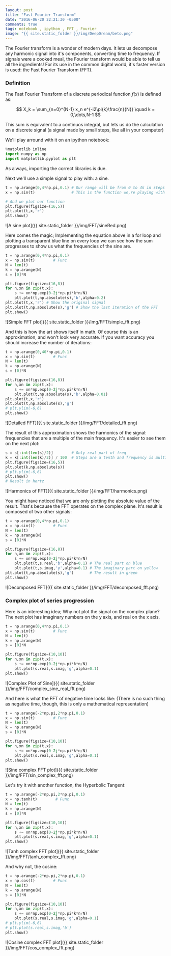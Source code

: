 ```yaml
---
layout: post
title: "Fast Fourier Transform"
date: "2016-06-20 22:21:30 -0500"
comments: true
tags: notebook , ipython , FFT , Fourier
image: "{{ site.static_folder }}/img/DeepDream/beto.png"
---
```


The Fourier transform is a wonder of modern days. It lets us decompose any harmonic signal into it's components, converting time to frequency. If signals were a cooked meal, the Fourier transform would be able to tell us all the ingredients! For its use in the common digital world, it's faster version is used: the Fast Fourier Transform (FFT).

### Definition
The Fast Fourier Transform of a discrete periodical function $f(x)$ is defined as:

$$ X_k = \sum_{n=0}^{N-1} x_n e^{-i2\pi{k}\frac{n}{N}} \quad k = 0,\dots,N-1 $$

This sum is equivalent to a continuos integral, but lets us do the calculation on a discrete signal (a signal made by small steps, like all in your computer)

We'll play arround with it on an ipython notebook:


```python
%matplotlib inline
import numpy as np
import matplotlib.pyplot as plt
```

As always, importing the correct libraries is due.

Next we'll use a simple signal to play with: a sine.


```python
t = np.arange(0,4*np.pi,0.1) # Our range will be from 0 to 4π in steps of 0.1
x = np.sin(t)                # This is the function we,re playing with

# And we plot our function
plt.figure(figsize=(16,5))
plt.plot(t,x,'r')
plt.show()
```


![A sine plot]({{ site.static_folder }}/img/FFT/sineRed.png)

Here comes the magic; Implementing the equation above in a for loop and plotting a transparent blue line on every loop we can see how the sum progresses to show us what the frequencies of the sine are.

```python
t = np.arange(0,4*np.pi,0.1)
x = np.sin(t)        # Func
N = len(t)
k = np.arange(N)
s = [0]*N

plt.figure(figsize=(16,8))
for n,xn in zip(t,x):
    s += xn*np.exp(0-2j*np.pi*k*n/N)
    plt.plot(t,np.absolute(s),'b',alpha=0.2)
plt.plot(t,x,'r') # Show the original signal
plt.plot(t,np.absolute(s),'g') # Show the last iteration of the FFT
plt.show()
```


![Simple FFT plot]({{ site.static_folder }}/img/FFT/simple_fft.png)


And this is how the art shows itself in math. Of course this is an approximation, and won't look very accurate. If you want accuracy you should increase the number of iterations:


```python
t = np.arange(0,40*np.pi,0.1)
x = np.sin(t)        # Func
N = len(t)
k = np.arange(N)
s = [0]*N

plt.figure(figsize=(16,8))
for n,xn in zip(t,x):
    s += xn*np.exp(0-2j*np.pi*k*n/N)
    plt.plot(t,np.absolute(s),'b',alpha=0.01)
plt.plot(t,x,'r')
plt.plot(t,np.absolute(s),'g')
# plt.ylim(-6,6)
plt.show()
```


![Detailed FFT]({{ site.static_folder }}/img/FFT/detailed_fft.png)


The result of this approximation shows the harmonics of the signal: frequencies that are a multiple of the main frequency. It's easier to see them on the next plot:


```python
s = s[:int(len(s)/2)]        # Only real part of freq
k = k[:int(len(k)/2)] / 100  # Steps are a tenth and frequency is multiplied by ten
plt.figure(figsize=(16,5))
plt.plot(k,np.absolute(s))
# plt.ylim(-6,6)
plt.show()
# Result in hertz
```


![Harmonics of FFT]({{ site.static_folder }}/img/FFT/harmonics.png)


You might have noticed that we are only plotting the absolute value of the result. That's because the FFT operates on the complex plane. It's result is composed of two other signals:


```python
t = np.arange(0,4*np.pi,0.1)
x = np.sin(t)        # Func
N = len(t)
k = np.arange(N)
s = [0]*N

plt.figure(figsize=(16,8))
for n,xn in zip(t,x):
    s += xn*np.exp(0-2j*np.pi*k*n/N)
    plt.plot(t,s.real,'b',alpha=0.1) # The real part on blue
    plt.plot(t,s.imag,'y',alpha=0.1) # The imaginary part on yellow
plt.plot(t,np.absolute(s),'g')       # The result in green
plt.show()
```


![Decomposed FFT]({{ site.static_folder }}/img/FFT/decomposed_fft.png)


### Complex plot of series progression
Here is an interesting idea; Why not plot the signal on the complex plane? The next plot has imaginary numbers on the y axis, and real on the x axis.


```python
t = np.arange(0,4*np.pi,0.1)
x = np.sin(t)        # Func
N = len(t)
k = np.arange(N)
s = [0]*N

plt.figure(figsize=(10,10))
for n,xn in zip(t,x):
    s += xn*np.exp(0-2j*np.pi*k*n/N)
    plt.plot(s.real,s.imag,'g',alpha=0.1)
plt.show()
```


![Complex Plot of Sine]({{ site.static_folder }}/img/FFT/complex_sine_real_fft.png)


And here is what the FFT of negative time looks like: (There is no such thing as negative time, though, this is only a mathematical representation)


```python
t = np.arange(-2*np.pi,2*np.pi,0.1)
x = np.sin(t)        # Func
N = len(t)
k = np.arange(N)
s = [0]*N

plt.figure(figsize=(10,10))
for n,xn in zip(t,x):
    s += xn*np.exp(0-2j*np.pi*k*n/N)
    plt.plot(s.real,s.imag,'g',alpha=0.1)
plt.show()
```


![Sine complex FFT plot]({{ site.static_folder }}/img/FFT/sin_complex_fft.png)


Let's try it with another function, the Hyperbolic Tangent:


```python
t = np.arange(-2*np.pi,2*np.pi,0.1)
x = np.tanh(t)        # Func
N = len(t)
k = np.arange(N)
s = [0]*N

plt.figure(figsize=(10,10))
for n,xn in zip(t,x):
    s += xn*np.exp(0-2j*np.pi*k*n/N)
    plt.plot(s.real,s.imag,'g',alpha=0.1)
plt.show()
```


![Tanh complex FFT plot]({{ site.static_folder }}/img/FFT/tanh_complex_fft.png)


And why not, the cosine:


```python
t = np.arange(-2*np.pi,2*np.pi,0.1)
x = np.cos(t)        # Func
N = len(t)
k = np.arange(N)
s = [0]*N

plt.figure(figsize=(10,10))
for n,xn in zip(t,x):
    s += xn*np.exp(0-2j*np.pi*k*n/N)
    plt.plot(s.real,s.imag,'g',alpha=0.1)
# plt.ylim(-6,6)
# plt.plot(s.real,s.imag,'b')
plt.show()
```


![Cosine complex FFT plot]({{ site.static_folder }}/img/FFT/cos_complex_fft.png)

<script type="text/x-mathjax-config">
MathJax.Hub.Config({
  tex2jax: {inlineMath: [['$','$'], ['\\(','\\)']]}
});
</script>
